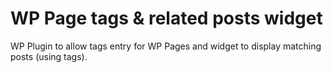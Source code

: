 WP Page tags & related posts widget
==========================

WP Plugin to allow tags entry for WP Pages and widget to display matching posts (using tags). 
